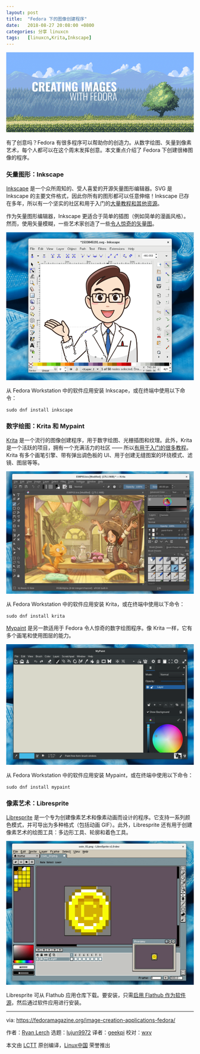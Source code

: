 ```yaml
---
layout: post
title:	"Fedora 下的图像创建程序"
date:	2018-08-27 20:08:00 +0800 
categories:	分享 linuxcn 
tags:	[linuxcn,Krita,Inkscape]
---
```



![](/Asserts/Images/album/201808/27/200911uu88fccccf8c4tfq.png)


有了创意吗？Fedora 有很多程序可以帮助你的创造力。从数字绘图、矢量到像素艺术，每个人都可以在这个周末发挥创意。本文重点介绍了 Fedora 下创建很棒图像的程序。


### 矢量图形：Inkscape


[Inkscape](http://inkscape.org) 是一个众所周知的、受人喜爱的开源矢量图形编辑器。SVG 是 Inkscape 的主要文件格式，因此你所有的图形都可以任意伸缩！Inkscape 已存在多年，所以有一个坚实的社区和用于入门的[大量教程和其他资源](https://inkscape.org/en/learn/tutorials/)。


作为矢量图形编辑器，Inkscape 更适合于简单的插图（例如简单的漫画风格）。然而，使用矢量模糊，一些艺术家创造了一些[令人惊奇的矢量图](https://inkscape.org/en/gallery/)。


![](/Asserts/Images/album/201808/27/200928e2oi62zoo52ok6oh.png)


从 Fedora Workstation 中的软件应用安装 Inkscape，或在终端中使用以下命令：



```
sudo dnf install inkscape
```

### 数字绘图：Krita 和 Mypaint


[Krita](https://krita.org/en/) 是一个流行的图像创建程序，用于数字绘图、光栅插图和纹理。此外，Krita 是一个活跃的项目，拥有一个充满活力的社区 —— 所以[有用于入门的很多教程](https://docs.krita.org/en/)。Krita 有多个画笔引擎、带有弹出调色板的 UI、用于创建无缝图案的环绕模式、滤镜、图层等等。


![](/Asserts/Images/album/201808/27/200936iffp1c0zf8p9jzxg.jpg)


从 Fedora Workstation 中的软件应用安装 Krita，或在终端中使用以下命令：



```
sudo dnf install krita
```

[Mypaint](http://mypaint.org/about/) 是另一款适用于 Fedora 令人惊奇的数字绘图程序。像 Krita 一样，它有多个画笔和使用图层的能力。


![](/Asserts/Images/album/201808/27/200953mm2mxlcd9v2idx9m.png)


从 Fedora Workstation 中的软件应用安装 Mypaint，或在终端中使用以下命令：



```
sudo dnf install mypaint
```

### 像素艺术：Libresprite


[Libresprite](https://github.com/LibreSprite/LibreSprite) 是一个专为创建像素艺术和像素动画而设计的程序。它支持一系列颜色模式，并可导出为多种格式（包括动画 GIF）。此外，Libresprite 还有用于创建像素艺术的绘图工具：多边形工具、轮廓和着色工具。


![](/Asserts/Images/album/201808/27/201001wfzm3zm35e7o5cto.gif)


Libresprite 可从 Flathub 应用仓库下载。要安装，只需[启用 Flathub 作为软件源](https://fedoramagazine.org/install-flathub-apps-fedora/)，然后通过软件应用进行安装。




---


via: <https://fedoramagazine.org/image-creation-applications-fedora/>


作者：[Ryan Lerch](https://fedoramagazine.org/introducing-flatpak/) 选题：[lujun9972](https://github.com/lujun9972) 译者：[geekpi](https://github.com/geekpi) 校对：[wxy](https://github.com/wxy)


本文由 [LCTT](https://github.com/LCTT/TranslateProject) 原创编译，[Linux中国](https://linux.cn/) 荣誉推出
